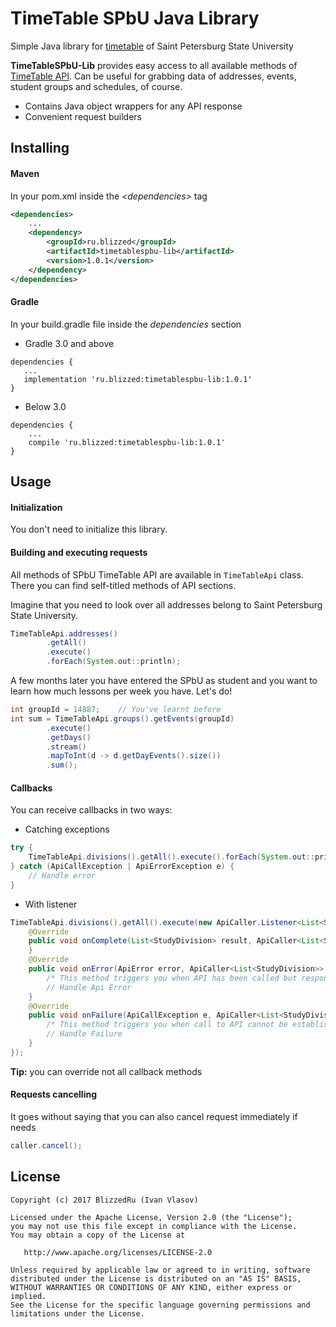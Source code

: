 # TimeTable SPbU Java Library

Simple Java library for [timetable](https://https://timetable.spbu.ru) of Saint Petersburg State University

**TimeTableSPbU-Lib** provides easy access to all available methods of [TimeTable API](https://timetable.spbu.ru/help/ui/index). 
Can be useful for grabbing data of addresses, events, student groups and schedules, of course.

* Contains Java object wrappers for any API response
* Convenient request builders

## Installing

#### Maven

In your pom.xml inside the *\<dependencies>* tag
```xml
<dependencies>
    ...
    <dependency>
        <groupId>ru.blizzed</groupId>
        <artifactId>timetablespbu-lib</artifactId>
        <version>1.0.1</version>
    </dependency>
</dependencies>
```

#### Gradle

In your build.gradle file inside the *dependencies* section

* Gradle 3.0 and above
``` 
dependencies {
   ...
   implementation 'ru.blizzed:timetablespbu-lib:1.0.1'
}
```
  
* Below 3.0
``` 
dependencies {
    ...
    compile 'ru.blizzed:timetablespbu-lib:1.0.1'
}
```
  
## Usage

#### Initialization

You don't need to initialize this library.

#### Building and executing requests

All methods of SPbU TimeTable API are available in `TimeTableApi` class. 
There you can find self-titled methods of API sections.

Imagine that you need to look over all addresses belong to Saint Petersburg State University.

```java 
TimeTableApi.addresses()
        .getAll()
        .execute()
        .forEach(System.out::println);
```

A few months later you have entered the SPbU as student and you want to learn how much
lessons per week you have. Let's do!
```java 
int groupId = 14887;    // You've learnt before
int sum = TimeTableApi.groups().getEvents(groupId)
        .execute()
        .getDays()
        .stream()
        .mapToInt(d -> d.getDayEvents().size())
        .sum();
```

#### Callbacks 
You can receive callbacks in two ways:

* Catching exceptions
```java 
try {
    TimeTableApi.divisions().getAll().execute().forEach(System.out::println);
} catch (ApiCallException | ApiErrorException e) {
    // Handle error
} 
```
* With listener
```java 
TimeTableApi.divisions().getAll().execute(new ApiCaller.Listener<List<StudyDivision>>() {
    @Override
    public void onComplete(List<StudyDivision> result, ApiCaller<List<StudyDivision>> apiCaller) {
    }
    @Override
    public void onError(ApiError error, ApiCaller<List<StudyDivision>> apiCaller) {
        /* This method triggers you when API has been called but response contains an error */
        // Handle Api Error
    }
    @Override
    public void onFailure(ApiCallException e, ApiCaller<List<StudyDivision>> apiCaller) {
        /* This method triggers you when call to API cannot be established. E.g. no internet connection */
        // Handle Failure
    }
});
```
**Tip:** you can override not all callback methods

#### Requests cancelling
It goes without saying that you can also cancel request immediately if needs
```java 
caller.cancel();
```

## License

```
Copyright (c) 2017 BlizzedRu (Ivan Vlasov)

Licensed under the Apache License, Version 2.0 (the "License");
you may not use this file except in compliance with the License.
You may obtain a copy of the License at

   http://www.apache.org/licenses/LICENSE-2.0

Unless required by applicable law or agreed to in writing, software
distributed under the License is distributed on an "AS IS" BASIS,
WITHOUT WARRANTIES OR CONDITIONS OF ANY KIND, either express or implied.
See the License for the specific language governing permissions and
limitations under the License.
```

